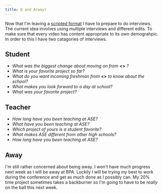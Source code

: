 ```yaml
---
title: Q and A(way)
---
```


Now that I'm leaving a [scripted format](2016/02/26/restructure/ "Previously on...") I have to prepare to do interviews. The current idea involves using multiple interviews and different edits. To make sure that every video has content appropriate to its own demograhpic. In order to this I have two catagories of interviews.

## Student

- *What was the biggest change about moving on from* **<<MIDDLE SCHOOL>>** *?*
- *What is your favorite project so far?*
- *What do you want incoming freshman from* **<<MIDDLE SCHOOL>>** *to know about the school?*
- *What makes you look forward to a day at school?*
- *What was your favorite project?*

## Teacher

- *How long have you been teaching at ASE?*
- *What have you been teaching at ASE?*
- *Which project of yours is a student favorite?*
- *What makes ASE different from other high schools?*
- *How long have you been teaching at ASE?*

## Away
I'm still rather concerned about being away. I won't have much progress next week as I will be away at BPA. Luckily I will be trying my best to work during the conference and get as much done as I possibly can. My 20% time project sometimes takes a backburner so I'm going to have to be *really* on the ball this next week.

